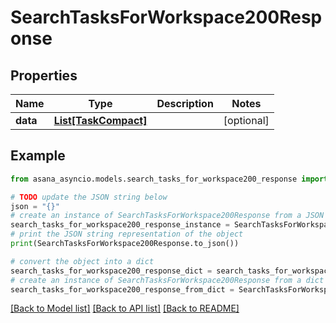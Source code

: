 # SearchTasksForWorkspace200Response


## Properties

Name | Type | Description | Notes
------------ | ------------- | ------------- | -------------
**data** | [**List[TaskCompact]**](TaskCompact.md) |  | [optional] 

## Example

```python
from asana_asyncio.models.search_tasks_for_workspace200_response import SearchTasksForWorkspace200Response

# TODO update the JSON string below
json = "{}"
# create an instance of SearchTasksForWorkspace200Response from a JSON string
search_tasks_for_workspace200_response_instance = SearchTasksForWorkspace200Response.from_json(json)
# print the JSON string representation of the object
print(SearchTasksForWorkspace200Response.to_json())

# convert the object into a dict
search_tasks_for_workspace200_response_dict = search_tasks_for_workspace200_response_instance.to_dict()
# create an instance of SearchTasksForWorkspace200Response from a dict
search_tasks_for_workspace200_response_from_dict = SearchTasksForWorkspace200Response.from_dict(search_tasks_for_workspace200_response_dict)
```
[[Back to Model list]](../README.md#documentation-for-models) [[Back to API list]](../README.md#documentation-for-api-endpoints) [[Back to README]](../README.md)


